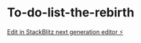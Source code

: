 # To-do-list-the-rebirth

[Edit in StackBlitz next generation editor ⚡️](https://stackblitz.com/~/github.com/seraki/To-do-list-the-rebirth)